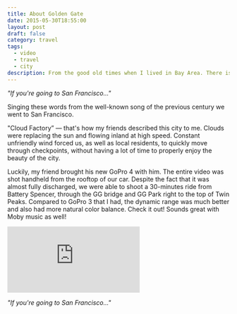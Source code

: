 ```yaml
---
title: About Golden Gate
date: 2015-05-30T18:55:00
layout: post
draft: false
category: travel
tags:
  - video
  - travel
  - city
description: From the good old times when I lived in Bay Area. There is something magical about this place.
---
```

<i>"If you're going to San Francisco..."</i>

Singing these words from the well-known song of the previous century we went to San Francisco.

"Cloud Factory” — that's how my friends described this city to me. Clouds were replacing the sun and flowing inland at high speed. Constant unfriendly wind forced us, as well as local residents, to quickly move through checkpoints, without having a lot of time to properly enjoy the beauty of the city.

Luckily, my friend brought his new GoPro 4 with him. The entire video was shot handheld from the rooftop of our car. Despite the fact that it was almost fully discharged, we were able to shoot a 30-minutes ride from Battery Spencer, through the GG bridge and GG Park right to the top of Twin Peaks.
Compared to GoPro 3 that I had, the dynamic range was much better and also had more natural color balance.
Check it out! Sounds great with Moby music as well!

<div class="youtube-container">
<iframe class="youtube-video" src="https://www.youtube-nocookie.com/embed/kBYu6vnnLLc" frameborder="0" allow="accelerometer; autoplay; encrypted-media; gyroscope; picture-in-picture" allowfullscreen></iframe>
</div>

<i>"If you're going to San Francisco..."</i>
